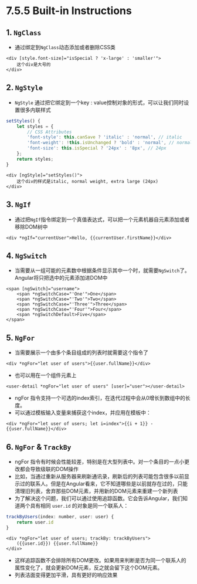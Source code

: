 # 7.5.5 Built-in Instructions

## 1. `NgClass`

* 通过绑定到`NgClass`动态添加或者删除CSS类

```markup
<div [style.font-size]="isSpecial ? 'x-large' : 'smaller'">
    这个div是大号的
</div>
```

## 2. `NgStyle`

* `NgStyle` 通过把它绑定到一个key : value控制对象的形式，可以让我们同时设置很多内联样式

```javascript
setStyles() {
    let styles = {
        // CSS Attributes
        'font-style': this.canSave ? 'italic' : 'normal', // italic
        'font-weight': !this.isUnchanged ? 'bold' : 'normal', // normal
        'font-size': this.isSpecial ? '24px' : '8px', // 24px
    };
    return styles;
}
```

```markup
<div [ngStyle]="setStyles()">
    这个div的样式是italic, normal weight, extra large (24px)
</div>
```

## 3. `NgIf`

* 通过把`NgIf`指令绑定到一个真值表达式，可以把一个元素机器自元素添加或者移除DOM树中

```markup
<div *ngIf="currentUser">Hello, {{currentUser.firstName}}</div>
```

## 4. `NgSwitch`

* 当需要从一组可能的元素数中根据条件显示其中一个时，就需要`NgSwitch`了。Angular将只把选中的元素添加进DOM中

```markup
<span [ngSwitch]="username">
    <span *ngSwitchCase="'One'">One</span>
    <span *ngSwitchCase="'Two'">Two</span>
    <span *ngSwitchCase="'Three'">Three</span>
    <span *ngSwitchCase="'Four'">Four</span>
    <span *ngSwitchDefault>Five</span>
</span>
```

## 5. `NgFor`

* 当需要展示一个由多个条目组成的列表时就需要这个指令了

```markup
<div *ngFor="let user of users">{{user.fullName}}</div>
```

* 也可以用在一个组件元素上

```markup
<user-detail *ngFor="let user of users" [user]="user"></user-detail>
```

* ngFor 指令支持一个可选的index索引，在迭代过程中会从0增长到数组中的长度。
* 可以通过模板输入变量来捕获这个index，并应用在模板中：

```markup
<div *ngFor="let user of users; let i=index">{{i + 1}} - {{user.fullName}}</div>
```

## 6. `NgFor` & `TrackBy`

* ngFor 指令有时候会性能较差，特别是在大型列表中。对一个条目的一点小更改都会导致级联的DOM操作
* 比如，当通过重新从服务器来刷新通讯录，刷新后的列表可能包含很多以前显示过的联系人。但是在Angular看来，它不知道哪些是以前就存在过的，只能清理旧列表，舍弃那些DOM元素，并用新的DOM元素来重建一个新列表
* 为了解决这个问题，我们可以通过使用追踪函数。它会告诉Angular，我们知道两个具有相同 `user.id` 的对象是同一个联系人：

```javascript
trackByUsers(index: number, user: user) {
    return user.id
}
```

```markup
<div *ngFor="let user of users; trackBy: trackByUsers">
    ({{user.id}}) {{user.fullName}}
</div>
```

* 这样追踪函数不会排除所有DOM更改。如果用来判断是否为同一个联系人的属性变化了，就会更新DOM元素，反之就会留下这个DOM元素。
* 列表洁面变得更加平滑，具有更好的响应效果

